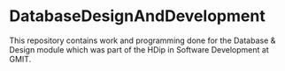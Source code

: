 # DatabaseDesignAndDevelopment
This repository contains work and programming done for the Database &amp; Design module which was part of the HDip in Software Development at GMIT.
